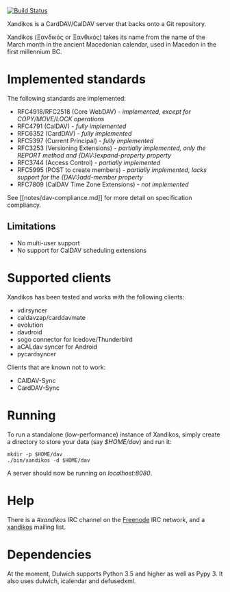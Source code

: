 [![Build Status](https://travis-ci.org/jelmer/xandikos.png?branch=master)](https://travis-ci.org/jelmer/xandikos)

Xandikos is a CardDAV/CalDAV server that backs onto a Git repository.

Xandikos (Ξανδικός or Ξανθικός) takes its name from the name of the March month
in the ancient Macedonian calendar, used in Macedon in the first millennium BC.

Implemented standards
=====================

The following standards are implemented:

 - RFC4918/RFC2518 (Core WebDAV) - *implemented, except for COPY/MOVE/LOCK operations*
 - RFC4791 (CalDAV) - *fully implemented*
 - RFC6352 (CardDAV) - *fully implemented*
 - RFC5397 (Current Principal) - *fully implemented*
 - RFC3253 (Versioning Extensions) - *partially implemented, only the REPORT method and {DAV:}expand-property property*
 - RFC3744 (Access Control) - *partially implemented*
 - RFC5995 (POST to create members) - *partially implemented, lacks support for the {DAV:}add-member property*
 - RFC7809 (CalDAV Time Zone Extensions) - *not implemented*

See [[notes/dav-compliance.md]] for more detail on specification compliancy.

Limitations
-----------

 - No multi-user support
 - No support for CalDAV scheduling extensions

Supported clients
=================

Xandikos has been tested and works with the following clients:

 - vdirsyncer
 - caldavzap/carddavmate
 - evolution
 - davdroid
 - sogo connector for Icedove/Thunderbird
 - aCALdav syncer for Android
 - pycardsyncer

Clients that are known not to work:

 - CAlDAV-Sync
 - CardDAV-Sync

Running
=======

To run a standalone (low-performance) instance of Xandikos, simply create a
directory to store your data (say *$HOME/dav*) and run it:

```shell
mkdir -p $HOME/dav
./bin/xandikos -d $HOME/dav
```

A server should now be running on _localhost:8080_.

Help
====

There is a *#xandikos* IRC channel on the [Freenode](https://www.freenode.net/)
IRC network, and a [xandikos](https://groups.google.com/forum/#!forum/xandikos)
mailing list.

Dependencies
============

At the moment, Dulwich supports Python 3.5 and higher as well as Pypy 3. It
also uses dulwich, icalendar and defusedxml.

